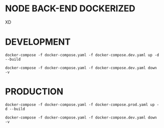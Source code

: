 
# NODE BACK-END DOCKERIZED

XD

# DEVELOPMENT
`docker-compose -f docker-compose.yaml -f docker-compose.dev.yaml up -d --build`

`docker-compose -f docker-compose.yaml -f docker-compose.dev.yaml down -v`

# PRODUCTION
`docker-compose -f docker-compose.yaml -f docker-compose.prod.yaml up -d --build`

`docker-compose -f docker-compose.yaml -f docker-compose.dev.yaml down -v`